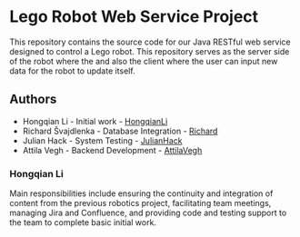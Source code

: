 # Lego Robot Web Service Project

This repository contains the source code for our Java RESTful web service designed to control a Lego robot. This repository serves as the server side of the robot where the and also the client where the user can input new data for the robot to update itself.

## Authors

* Hongqian Li - Initial work - [HongqianLi](https://github.com/hongqian-li)
* Richard Švajdlenka - Database Integration - [Richard](https://github.com/M3mberTM)
* Julian Hack - System Testing - [JulianHack](https://github.com/Julian23000)
* Attila Vegh - Backend Development - [AttilaVegh](https://github.com/Attila22000)


### Hongqian Li
Main responsibilities include ensuring the continuity and integration of content from the previous robotics project, facilitating team meetings, managing Jira and Confluence, and providing code and testing support to the team to complete basic initial work.
